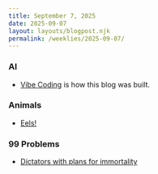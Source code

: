```yaml
---
title: September 7, 2025
date: 2025-09-07
layout: layouts/blogpost.njk
permalink: /weeklies/2025-09-07/
---
```


### AI
* <span meta="2025-09-02T02:23"></span> [Vibe Coding](https://vibecodinglearn.com/) is how this blog was built.

### Animals
* <span meta="2025-09-04T02:52"></span> [Eels!](https://eocampaign1.com/web-version?p=495827fa-8295-11f0-8687-8f5da38390bd&pt=campaign&t=1756227062&s=033ffe0494c7a7084332eb6e164c4feeeb6b4612e0de0df1aa1bf5fd59ce2d08)

### 99 Problems
* <span meta="2025-09-04T03:24"></span> [Dictators with plans for immortality](https://arstechnica.com/health/2025/09/strong-men-hot-mics-putin-and-xi-dream-about-immortality-living-to-150/?comments-page=1#comments)
